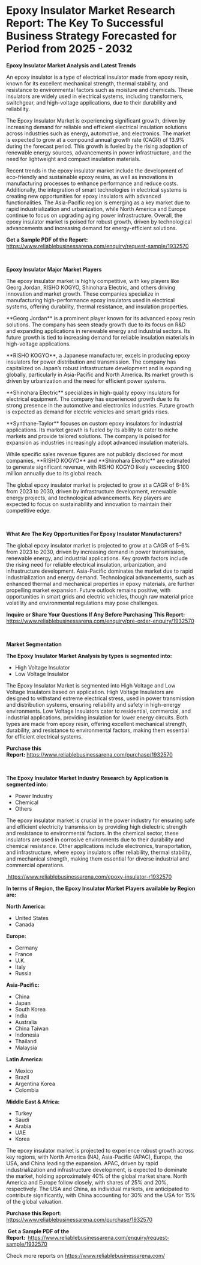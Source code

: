 <p><h1>Epoxy Insulator Market Research Report: The Key To Successful Business Strategy Forecasted for Period from 2025 - 2032</h1></p><p><strong>Epoxy Insulator Market Analysis and Latest Trends</strong></p>
<p><p>An epoxy insulator is a type of electrical insulator made from epoxy resin, known for its excellent mechanical strength, thermal stability, and resistance to environmental factors such as moisture and chemicals. These insulators are widely used in electrical systems, including transformers, switchgear, and high-voltage applications, due to their durability and reliability.</p><p>The Epoxy Insulator Market is experiencing significant growth, driven by increasing demand for reliable and efficient electrical insulation solutions across industries such as energy, automotive, and electronics. The market is expected to grow at a compound annual growth rate (CAGR) of 13.9% during the forecast period. This growth is fueled by the rising adoption of renewable energy sources, advancements in power infrastructure, and the need for lightweight and compact insulation materials.</p><p>Recent trends in the epoxy insulator market include the development of eco-friendly and sustainable epoxy resins, as well as innovations in manufacturing processes to enhance performance and reduce costs. Additionally, the integration of smart technologies in electrical systems is creating new opportunities for epoxy insulators with advanced functionalities. The Asia-Pacific region is emerging as a key market due to rapid industrialization and urbanization, while North America and Europe continue to focus on upgrading aging power infrastructure. Overall, the epoxy insulator market is poised for robust growth, driven by technological advancements and increasing demand for energy-efficient solutions.</p></p>
<p><strong>Get a Sample PDF of the Report:&nbsp;</strong> <a href="https://www.reliablebusinessarena.com/enquiry/request-sample/1932570?utm_campaign=1995&utm_medium=2&utm_source=Github&utm_content=ia&utm_term=26012025&utm_id=epoxy-insulator">https://www.reliablebusinessarena.com/enquiry/request-sample/1932570</a></p>
<p>&nbsp;</p>
<p><strong>Epoxy Insulator Major Market Players</strong></p>
<p><p>The epoxy insulator market is highly competitive, with key players like Georg Jordan, RISHO KOGYO, Shinohara Electric, and others driving innovation and market growth. These companies specialize in manufacturing high-performance epoxy insulators used in electrical systems, offering durability, thermal resistance, and insulation properties.</p><p>**Georg Jordan** is a prominent player known for its advanced epoxy resin solutions. The company has seen steady growth due to its focus on R&D and expanding applications in renewable energy and industrial sectors. Its future growth is tied to increasing demand for reliable insulation materials in high-voltage applications.</p><p>**RISHO KOGYO**, a Japanese manufacturer, excels in producing epoxy insulators for power distribution and transmission. The company has capitalized on Japan’s robust infrastructure development and is expanding globally, particularly in Asia-Pacific and North America. Its market growth is driven by urbanization and the need for efficient power systems.</p><p>**Shinohara Electric** specializes in high-quality epoxy insulators for electrical equipment. The company has experienced growth due to its strong presence in the automotive and electronics industries. Future growth is expected as demand for electric vehicles and smart grids rises.</p><p>**Synthane-Taylor** focuses on custom epoxy insulators for industrial applications. Its market growth is fueled by its ability to cater to niche markets and provide tailored solutions. The company is poised for expansion as industries increasingly adopt advanced insulation materials.</p><p>While specific sales revenue figures are not publicly disclosed for most companies, **RISHO KOGYO** and **Shinohara Electric** are estimated to generate significant revenue, with RISHO KOGYO likely exceeding $100 million annually due to its global reach.</p><p>The global epoxy insulator market is projected to grow at a CAGR of 6-8% from 2023 to 2030, driven by infrastructure development, renewable energy projects, and technological advancements. Key players are expected to focus on sustainability and innovation to maintain their competitive edge.</p></p>
<p>&nbsp;</p>
<p><strong>What Are The Key Opportunities For Epoxy Insulator Manufacturers?</strong></p>
<p><p>The global epoxy insulator market is projected to grow at a CAGR of 5-6% from 2023 to 2030, driven by increasing demand in power transmission, renewable energy, and industrial applications. Key growth factors include the rising need for reliable electrical insulation, urbanization, and infrastructure development. Asia-Pacific dominates the market due to rapid industrialization and energy demand. Technological advancements, such as enhanced thermal and mechanical properties in epoxy materials, are further propelling market expansion. Future outlook remains positive, with opportunities in smart grids and electric vehicles, though raw material price volatility and environmental regulations may pose challenges.</p></p>
<p><strong>Inquire or Share Your Questions If Any Before Purchasing This Report:</strong> <a href="https://www.reliablebusinessarena.com/enquiry/pre-order-enquiry/1932570?utm_campaign=1995&utm_medium=2&utm_source=Github&utm_content=ia&utm_term=26012025&utm_id=epoxy-insulator">https://www.reliablebusinessarena.com/enquiry/pre-order-enquiry/1932570</a></p>
<p>&nbsp;</p>
<p><strong>Market Segmentation</strong></p>
<p><strong>The Epoxy Insulator Market Analysis by types is segmented into:</strong></p>
<p><ul><li>High Voltage Insulator</li><li>Low Voltage Insulator</li></ul></p>
<p><p>The Epoxy Insulator Market is segmented into High Voltage and Low Voltage Insulators based on application. High Voltage Insulators are designed to withstand extreme electrical stress, used in power transmission and distribution systems, ensuring reliability and safety in high-energy environments. Low Voltage Insulators cater to residential, commercial, and industrial applications, providing insulation for lower energy circuits. Both types are made from epoxy resin, offering excellent mechanical strength, durability, and resistance to environmental factors, making them essential for efficient electrical systems.</p></p>
<p><strong>Purchase this Report:&nbsp;</strong><a href="https://www.reliablebusinessarena.com/purchase/1932570?utm_campaign=1995&utm_medium=2&utm_source=Github&utm_content=ia&utm_term=26012025&utm_id=epoxy-insulator">https://www.reliablebusinessarena.com/purchase/1932570</a></p>
<p>&nbsp;</p>
<p><strong>The Epoxy Insulator Market Industry Research by Application is segmented into:</strong></p>
<p><ul><li>Power Industry</li><li>Chemical</li><li>Others</li></ul></p>
<p><p>The epoxy insulator market is crucial in the power industry for ensuring safe and efficient electricity transmission by providing high dielectric strength and resistance to environmental factors. In the chemical sector, these insulators are used in corrosive environments due to their durability and chemical resistance. Other applications include electronics, transportation, and infrastructure, where epoxy insulators offer reliability, thermal stability, and mechanical strength, making them essential for diverse industrial and commercial operations.</p></p>
<p><a href="https://www.reliablebusinessarena.com/epoxy-insulator-r1932570?utm_campaign=1995&utm_medium=2&utm_source=Github&utm_content=ia&utm_term=26012025&utm_id=epoxy-insulator">&nbsp;https://www.reliablebusinessarena.com/epoxy-insulator-r1932570</a></p>
<p><strong>In terms of Region, the Epoxy Insulator Market Players available by Region are:</strong></p>
<p>
    <p> <strong> North America: </strong>
        <ul>
            <li>United States</li>
            <li>Canada</li>
        </ul>
        </p> 
    <p> <strong> Europe: </strong>
        <ul>
            <li>Germany</li>
            <li>France</li>
            <li>U.K.</li>
            <li>Italy</li>
            <li>Russia</li>
        </ul>
        </p> 
    <p> <strong> Asia-Pacific: </strong>
        <ul>
            <li>China</li>
            <li>Japan</li>
            <li>South Korea</li>
            <li>India</li>
            <li>Australia</li>
            <li>China Taiwan</li>
            <li>Indonesia</li>
            <li>Thailand</li>
            <li>Malaysia</li>
        </ul>
        </p> 
    <p> <strong> Latin America: </strong>
        <ul>
            <li>Mexico</li>
            <li>Brazil</li>
            <li>Argentina Korea</li>
            <li>Colombia</li>
        </ul>
        </p> 
    <p> <strong> Middle East & Africa: </strong>
        <ul>
            <li>Turkey</li>
            <li>Saudi</li>
            <li>Arabia</li>
            <li>UAE</li>
            <li>Korea</li>
        </ul>
    </p>
    </p>
<p><p>The epoxy insulator market is projected to experience robust growth across key regions, with North America (NA), Asia-Pacific (APAC), Europe, the USA, and China leading the expansion. APAC, driven by rapid industrialization and infrastructure development, is expected to dominate the market, holding approximately 40% of the global market share. North America and Europe follow closely, with shares of 25% and 20%, respectively. The USA and China, as individual markets, are anticipated to contribute significantly, with China accounting for 30% and the USA for 15% of the global valuation.</p></p>
<p><strong>Purchase this Report: </strong><a href="https://www.reliablebusinessarena.com/purchase/1932570?utm_campaign=1995&utm_medium=2&utm_source=Github&utm_content=ia&utm_term=26012025&utm_id=epoxy-insulator">https://www.reliablebusinessarena.com/purchase/1932570</a></p>
<p>&nbsp;<strong>Get a Sample PDF of the Report:&nbsp;&nbsp;</strong><a href="https://www.reliablebusinessarena.com/enquiry/request-sample/1932570?utm_campaign=1995&utm_medium=2&utm_source=Github&utm_content=ia&utm_term=26012025&utm_id=epoxy-insulator">https://www.reliablebusinessarena.com/enquiry/request-sample/1932570</a></p>
<p><strong></strong></p>
<p>Check more reports on <a href="https://www.reliablebusinessarena.com/?utm_campaign=1995&utm_medium=2&utm_source=Github&utm_content=ia&utm_term=26012025&utm_id=epoxy-insulator">https://www.reliablebusinessarena.com/</a></p>